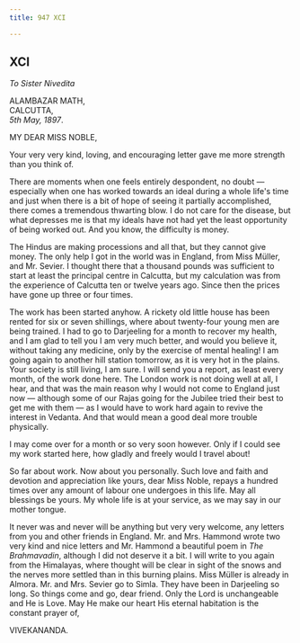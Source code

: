 ```yaml
---
title: 947 XCI

---
```

  

  


## XCI

*To Sister Nivedita*

ALAMBAZAR MATH,  
CALCUTTA,  
*5th May, 1897*.

MY DEAR MISS NOBLE,

Your very very kind, loving, and encouraging letter gave me more
strength than you think of.

There are moments when one feels entirely despondent, no doubt —
especially when one has worked towards an ideal during a whole life's
time and just when there is a bit of hope of seeing it partially
accomplished, there comes a tremendous thwarting blow. I do not care for
the disease, but what depresses me is that my ideals have not had yet
the least opportunity of being worked out. And you know, the difficulty
is money.

The Hindus are making processions and all that, but they cannot give
money. The only help I got in the world was in England, from Miss
Müller, and Mr. Sevier. I thought there that a thousand pounds was
sufficient to start at least the principal centre in Calcutta, but my
calculation was from the experience of Calcutta ten or twelve years ago.
Since then the prices have gone up three or four times.

The work has been started anyhow. A rickety old little house has been
rented for six or seven shillings, where about twenty-four young men are
being trained. I had to go to Darjeeling for a month to recover my
health, and I am glad to tell you I am very much better, and would you
believe it, without taking any medicine, only by the exercise of mental
healing! I am going again to another hill station tomorrow, as it is
very hot in the plains. Your society is still living, I am sure. I will
send you a report, as least every month, of the work done here. The
London work is not doing well at all, I hear, and that was the main
reason why I would not come to England just now — although some of our
Rajas going for the Jubilee tried their best to get me with them — as I
would have to work hard again to revive the interest in Vedanta. And
that would mean a good deal more trouble physically.

I may come over for a month or so very soon however. Only if I could see
my work started here, how gladly and freely would I travel about!

So far about work. Now about you personally. Such love and faith and
devotion and appreciation like yours, dear Miss Noble, repays a hundred
times over any amount of labour one undergoes in this life. May all
blessings be yours. My whole life is at your service, as we may say in
our mother tongue.

It never was and never will be anything but very very welcome, any
letters from you and other friends in England. Mr. and Mrs. Hammond
wrote two very kind and nice letters and Mr. Hammond a beautiful poem in
*The Brahmavadin*, although I did not deserve it a bit. I will write to
you again from the Himalayas, where thought will be clear in sight of
the snows and the nerves more settled than in this burning plains. Miss
Müller is already in Almora. Mr. and Mrs. Sevier go to Simla. They have
been in Darjeeling so long. So things come and go, dear friend. Only the
Lord is unchangeable and He is Love. May He make our heart His eternal
habitation is the constant prayer of,

VIVEKANANDA.